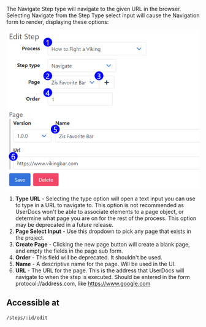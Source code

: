 The Navigate Step type will navigate to the given URL in the browser. Selecting Navigate from the Step Type select input will cause the Navigation form to render, displaying these options:

![New Step Form Reference](images/step_form_reference_navigation.png)

1. **Type URL** - Selecting the type option will open a text input you can use to type in a URL to navigate to. This option is not recommended as UserDocs won't be able to associate elements to a page object, or determine what page you are on for the rest of the process.  This option may be deprecated in a future release.
2. **Page Select Input** - Use this dropdown to pick any page that exists in the project.
3. **Create Page** - Clicking the new page button will create a blank page, and empty the fields in the page sub form.
4. **Order** - This field will be deprecated. It shouldn't be used.
5. **Name** - A descriptive name for the page. Will be used in the UI.
6. **URL** - The URL for the page. This is the address that UserDocs will navigate to when the step is executed. Should be entered in the form protocol://address.com, like https://www.google.com

## Accessible at
`/steps/:id/edit`